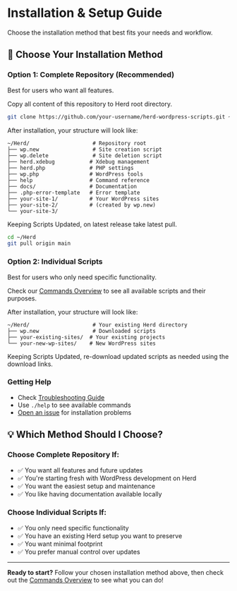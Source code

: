 # Installation & Setup Guide

Choose the installation method that best fits your needs and workflow.

## 🎯 Choose Your Installation Method

### Option 1: Complete Repository (Recommended)
Best for users who want all features.

Copy all content of this repository to Herd root directory.
```bash
git clone https://github.com/your-username/herd-wordpress-scripts.git ~/Herd
```

After installation, your structure will look like:

```
~/Herd/                    # Repository root
├── wp.new                 # Site creation script
├── wp.delete              # Site deletion script  
├── herd.xdebug           # Xdebug management
├── herd.php              # PHP settings
├── wp.php                # WordPress tools
├── help                  # Command reference
├── docs/                 # Documentation
├── .php-error-template   # Error template
├── your-site-1/          # Your WordPress sites
├── your-site-2/          # (created by wp.new)
└── your-site-3/
```

Keeping Scripts Updated, on latest release take latest pull.

```bash
cd ~/Herd
git pull origin main
```

### Option 2: Individual Scripts
Best for users who only need specific functionality.

Check our [Commands Overview](commands/COMMANDS.md) to see all available scripts and their purposes.

After installation, your structure will look like:
```
~/Herd/                    # Your existing Herd directory
├── wp.new                 # Downloaded scripts
├── your-existing-sites/  # Your existing projects
└── your-new-wp-sites/    # New WordPress sites
```

Keeping Scripts Updated, re-download updated scripts as needed using the download links.

### Getting Help

- Check [Troubleshooting Guide](TROUBLESHOOTING.md)
- Use `./help` to see available commands
- [Open an issue](https://github.com/ravinderk/laravel-herd-wp/issues/new) for installation problems

## 💡 Which Method Should I Choose?

### Choose Complete Repository If:
- ✅ You want all features and future updates
- ✅ You're starting fresh with WordPress development on Herd
- ✅ You want the easiest setup and maintenance
- ✅ You like having documentation available locally

### Choose Individual Scripts If:
- ✅ You only need specific functionality
- ✅ You have an existing Herd setup you want to preserve
- ✅ You want minimal footprint
- ✅ You prefer manual control over updates

---

**Ready to start?** Follow your chosen installation method above, then check out the [Commands Overview](commands/COMMANDS.md) to see what you can do!
